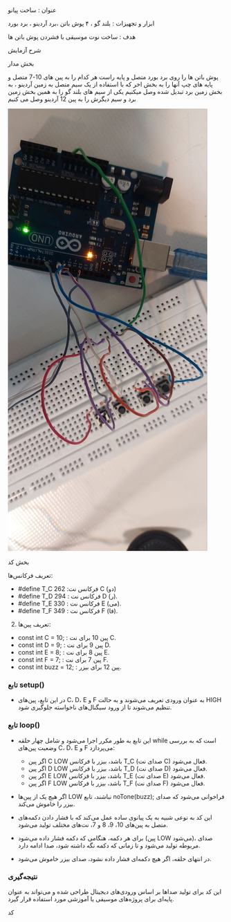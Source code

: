 عنوان : ساخت پیانو

ابزار و تجهیزات : بلند گو ، ۴ پوش باتن ،برد آردینو ، برد بورد

هدف : ساخت نوت موسیقی با فشردن پوش باتن ها

شرح آزمایش

بخش مدار 

پوش باتن ها را روی برد بورد متصل و پایه راست هر کدام را به پین های 10-7 متصل و پایه های چپ آنها را به بخش اخر که با استفاده از یک سیم متصل به زمین آردینو ، به بخش زمین برد تبدیل شده وصل میکنیم
یکی از سیم های بلند گو را به همین بخش زمین برد و سیم دیگرش را به پین 12 آردینو وصل می کنیم


![code](./photo_2024-11-17_08-29-13.jpg)


بخش کد


تعریف فرکانس‌ها:


   - #define T_C 262
:فرکانس نت C (دو)
   - #define T_D 294
: فرکانس نت D (ر).
   - #define T_E 330
: فرکانس نت E (می).
   - #define T_F 349
: فرکانس نت F (فا).
   

2. تعریف پین‌ها:
 
  - const int C = 10; 
: پین 10 برای نت C.
   - const int D = 9;
: پین 9 برای نت D.
   - const int E = 8;
: پین 8 برای نت E.
   - const int F = 7;
: پین 7 برای نت F.
   - const int buzz = 12;
: پین 12 برای بیزر.


### تابع setup()


- در این تابع، پین‌های C، D، E و F به عنوان ورودی تعریف می‌شوند و به حالت HIGH تنظیم می‌شوند تا از ورود سیگنال‌های ناخواسته جلوگیری شود.

### تابع loop()

- این تابع به طور مکرر اجرا می‌شود و شامل چهار حلقه while است که به بررسی وضعیت پین‌های C، D، E و F می‌پردازد:


  - اگر پین C LOW باشد، بیزر با فرکانس T_C (صدای نت C) فعال می‌شود.
  - اگر پین D LOW باشد، بیزر با فرکانس T_D (صدای نت D) فعال می‌شود.
  - اگر پین E LOW باشد، بیزر با فرکانس T_E (صدای نت E) فعال می‌شود.
  - اگر پین F LOW باشد، بیزر با فرکانس T_F (صدای نت F) فعال می‌شود.

- اگر هیچ یک از پین‌ها LOW نباشند، تابع noTone(buzz); فراخوانی می‌شود که صدای بیزر را خاموش می‌کند.

- این کد به نوعی شبیه به یک پیانوی ساده عمل می‌کند که با فشار دادن دکمه‌های متصل به پین‌های 10، 9، 8 و 7، نت‌های مختلف تولید می‌شود.


- برای هر دکمه، هنگامی که دکمه فشار داده می‌شود (پین LOW می‌شود)، صدای مربوطه تولید می‌شود و تا زمانی که دکمه نگه داشته شود، صدا ادامه دارد.


- در انتهای حلقه، اگر هیچ دکمه‌ای فشار داده نشود، صدای بیزر خاموش می‌شود.

### نتیجه‌گیری


این کد برای تولید صداها بر اساس ورودی‌های دیجیتال طراحی شده و می‌تواند به عنوان پایه‌ای برای پروژه‌های موسیقی یا آموزشی مورد استفاده قرار گیرد.

کد